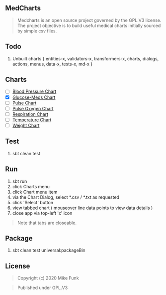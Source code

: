 MedCharts
---------
>Medcharts is an open source project governed by the GPL.V3 license. The project objective is
>to build useful medical charts initially sourced by simple csv files.

Todo
----
1. Unbuilt charts { entities-x, validators-x, transformers-x, charts, dialogs, actions, menus, data-x, tests-x, md-x }

Charts
------
- [ ] [Blood Pressure Chart](./docs/blood.pressure.chart.md)
- [x] [Glucose-Meds Chart](./docs/glucose.meds.chart.md)
- [ ] [Pulse Chart](./docs/pulse.chart.md)
- [ ] [Pulse Oxygen Chart](./docs/pulse.oxygen.chart.md)
- [ ] [Respiration Chart](./docs/respiration.chart.md)
- [ ] [Temperature Chart](./docs/temperature.chart.md)
- [ ] [Weight Chart](./docs/weight.chart.md)

Test
----
1. sbt clean test

Run
---
1. sbt run
2. click Charts menu
3. click Chart menu item
4. via the Chart Dialog, select *.csv / *.txt as requested
5. click 'Select' button
6. view tabbed chart ( mouseover line data points to view data details )
7. close app via top-left 'x' icon
>Note that tabs are closeable.

Package
-------
1. sbt clean test universal:packageBin

License
-------
>Copyright (c) 2020 Mike Funk

>Published under GPL.V3